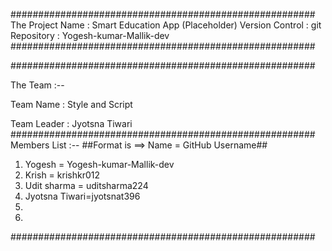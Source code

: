 #######################################################
The Project Name : Smart Education App (Placeholder)
Version Control : git 
Repository : Yogesh-kumar-Mallik-dev
#######################################################

#######################################################

The Team :--

Team Name : Style and Script 

Team Leader : Jyotsna Tiwari 
#######################################################
Members List :--
##Format is ==> Name = GitHub Username##
1) Yogesh = Yogesh-kumar-Mallik-dev 
2) Krish  = krishkr012
3) Udit sharma = uditsharma224
4) Jyotsna Tiwari=jyotsnat396
5) 
6) 
#######################################################
